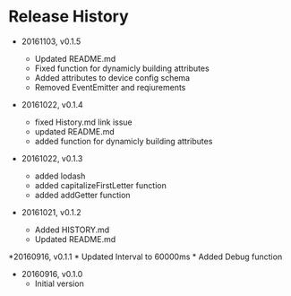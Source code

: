 # Release History

* 20161103, v0.1.5
	* Updated README.md
	* Fixed function for dynamicly building attributes
	* Added attributes to device config schema	
	* Removed EventEmitter and reqiurements	

* 20161022, v0.1.4
	* fixed History.md link issue
	* updated README.md
	* added function for dynamicly building attributes

* 20161022, v0.1.3
	* added lodash
	* added capitalizeFirstLetter function
	* added addGetter function

* 20161021, v0.1.2
	* Added HISTORY.md
	* Updated README.md

*20160916, v0.1.1
	* Updated Interval to 60000ms
	* Added Debug function

* 20160916, v0.1.0
    * Initial version